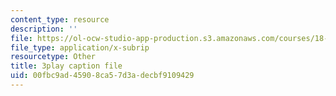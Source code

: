 ```yaml
---
content_type: resource
description: ''
file: https://ol-ocw-studio-app-production.s3.amazonaws.com/courses/18-650-statistics-for-applications-fall-2016/00fbc9ad45908ca57d3adecbf9109429_OYcdw5vOgIc.srt
file_type: application/x-subrip
resourcetype: Other
title: 3play caption file
uid: 00fbc9ad-4590-8ca5-7d3a-decbf9109429
---
```

